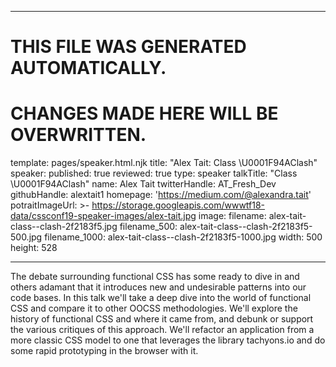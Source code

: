 ----

# THIS FILE WAS GENERATED AUTOMATICALLY.
# CHANGES MADE HERE WILL BE OVERWRITTEN.

template: pages/speaker.html.njk
title: "Alex Tait: Class \U0001F94AClash"
speaker:
  published: true
  reviewed: true
  type: speaker
  talkTitle: "Class \U0001F94AClash"
  name: Alex Tait
  twitterHandle: AT_Fresh_Dev
  githubHandle: alextait1
  homepage: 'https://medium.com/@alexandra.tait'
  potraitImageUrl: >-
    https://storage.googleapis.com/wwwtf18-data/cssconf19-speaker-images/alex-tait.jpg
  image:
    filename: alex-tait-class--clash-2f2183f5.jpg
    filename_500: alex-tait-class--clash-2f2183f5-500.jpg
    filename_1000: alex-tait-class--clash-2f2183f5-1000.jpg
    width: 500
    height: 528

----

The debate surrounding functional CSS has some ready to dive in and others
adamant that it introduces new and undesirable patterns into our code bases. In
this talk we'll take a deep dive into the world of functional CSS and compare
it to other OOCSS methodologies. We'll explore the history of functional CSS
and where it came from, and debunk or support the various critiques of this
approach. We'll refactor an application from a more classic CSS model to one
that leverages the library tachyons.io and do some rapid prototyping in the
browser with it. 